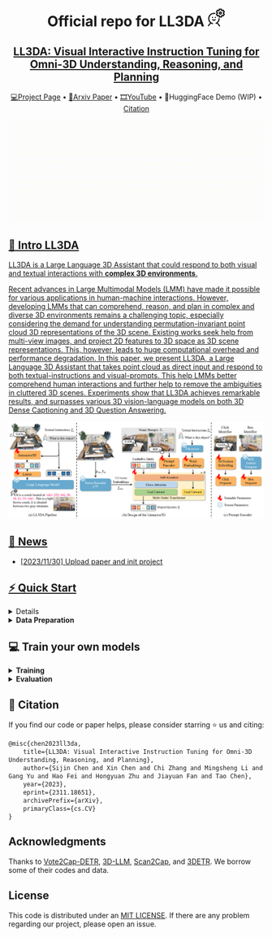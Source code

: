 <div align= "center">
    <h1> Official repo for LL3DA <img src="./assets/icon.png" width="35px"></h1>

</div>

<div align="center">
    <h2> <a href="https://ll3da.github.io/">LL3DA: Visual Interactive Instruction Tuning for Omni-3D Understanding, Reasoning, and Planning</a></h2>

<p align="center">
  <a href="https://ll3da.github.io/">💻Project Page</a> •
  <a href="https://arxiv.org/abs/2311.18651">📄Arxiv Paper</a> •
  <a href="https://www.youtube.com/watch?v=224JzkdHjfg">🎞YouTube</a> •
  🤗HuggingFace Demo (WIP) •
  <a href="#-citation">Citation
</p>

</div>

![teaser.gif](assets/teaser-simutaneous.gif)


<!-- <div align="center">
|                                                   Teaser Video                                                   |                                                    Demo Video                                                    |
| :--------------------------------------------------------------------------------------------------------------: | :--------------------------------------------------------------------------------------------------------------: |
| <video src="https://github.com/OpenMotionLab/MotionGPT/assets/120085716/a741e162-b2f4-4f65-af8e-aa19c4115a9e" /> | <video src="https://github.com/OpenMotionLab/MotionGPT/assets/120085716/ae966d17-6326-43e6-8d5b-8562cf3ffd52" /> |
</div> -->

<!-- ### [MotionGPT: Human Motion as a Foreign Language](https://motion-gpt.github.io/) -->
<!-- ### [Project Page](https://motion-gpt.github.io/) | [Arxiv Paper](https://arxiv.org/abs/2306.14795) | [HuggingFace Demo](xxx) -->

## 🏃 Intro LL3DA

LL3DA is a Large Language 3D Assistant that could respond to both visual and textual interactions with **complex 3D environments**.
<!-- 
<details>
    <summary><b>Technical details</b></summary> -->

Recent advances in Large Multimodal Models (LMM) have made it possible for various applications in human-machine interactions. However, developing LMMs that can comprehend, reason, and plan in complex and diverse 3D environments remains a challenging topic, especially considering the demand for understanding permutation-invariant point cloud 3D representations of the 3D scene. Existing works seek help from multi-view images, and project 2D features to 3D space as 3D scene representations. This, however, leads to huge computational overhead and performance degradation. In this paper, we present LL3DA, a Large Language 3D Assistant that takes point cloud as direct input and respond to both textual-instructions and visual-prompts. This help LMMs better comprehend human interactions and further help to remove the ambiguities in cluttered 3D scenes. Experiments show that LL3DA achieves remarkable results, and surpasses various 3D vision-language models on both 3D Dense Captioning and 3D Question Answering.

![pipeline.png](assets/pipeline.png)

<!-- <img width="1194" alt="pipeline" src="assets/pipeline.png">
</details> -->

## 🚩 News

- [2023/11/30] Upload paper and init project

## ⚡ Quick Start

<details>
  <summary><b>Environment Setup</b></summary>

Our code is tested with CUDA 11.6 and Python 3.8.16. To run the codes, you should install the following packages:

```
h5py
scipy
cython
plyfile
'trimesh>=2.35.39,<2.35.40'
'networkx>=2.2,<2.3'
'torch=1.13.1+cu116'
'transformers=4.34.1'
'trimesh=2.35.39'
```

Download the pre-processed BERT embedding weights from [huggingface](https://huggingface.co/CH3COOK/bert-base-embedding/tree/main) and store them under the [`./bert-base-embedding`](./bert-base-embedding) folder. The weights are **the same** from the official BERT model, we just modified the names of certain parameters.
</details>



<details>
  <summary><b>Data Preparation</b></summary>

Our repo requires the 3D data from ScanNet, the natural language annotations, and the pre-trained LLM weights.

**Step 1. Prepare ScanNet 3D Data**

1. Follow the instructions [here](https://github.com/ch3cook-fdu/Vote2Cap-DETR/tree/master/data/scannet) and download the ScanNetV2 dataset. 
2. Change the SCANNET_DIR to the scans folder in [`data/scannet/batch_load_scannet_data.py`](https://github.com/ch3cook-fdu/Vote2Cap-DETR/blob/master/data/scannet/batch_load_scannet_data.py#L16), and run the following commands.
```{bash}
cd data/scannet/
python batch_load_scannet_data.py
```

**Step 2. Prepare Language Annotations**

TODO


**Step 3. \[Optional\] Download Pre-trained LLM weights**

If your server has no trouble auto-downloading pre-trained LLM weights from huggingface🤗, you could skip this step.

Download files from the `opt-1.3b` checkpoint at [huggingface](https://huggingface.co/facebook/opt-1.3b/tree/main), and store them under the `./facebook/opt-1.3b` directory. Make sure the required files are downloaded:
```
./facebook/opt-1.3b/
  config.json
  merges.txt
  pytorch_model.bin
  special_tokens_map.json
  tokenizer_config.json
  vocab.json
```
You could also use our codebase to train a family of LL3DAs with different LLM backends, *i.e.* `facebook/opt-2.7b`, `facebook/opt-6.7b`, `llama-7B`.
</details>




## 💻 Train your own models

<details>
  <summary><b>Training</b></summary>
</details>

<details>
  <summary><b>Evaluation</b></summary>
</details>


## 📖 Citation

If you find our code or paper helps, please consider starring ⭐ us and citing:

```{bibtex}
@misc{chen2023ll3da,
    title={LL3DA: Visual Interactive Instruction Tuning for Omni-3D Understanding, Reasoning, and Planning}, 
    author={Sijin Chen and Xin Chen and Chi Zhang and Mingsheng Li and Gang Yu and Hao Fei and Hongyuan Zhu and Jiayuan Fan and Tao Chen},
    year={2023},
    eprint={2311.18651},
    archivePrefix={arXiv},
    primaryClass={cs.CV}
}
```

## Acknowledgments

Thanks to [Vote2Cap-DETR](https://github.com/ch3cook-fdu/Vote2Cap-DETR), [3D-LLM](https://github.com/UMass-Foundation-Model/3D-LLM), [Scan2Cap](https://github.com/daveredrum/Scan2Cap), and [3DETR](https://github.com/facebookresearch/3detr). We borrow some of their codes and data.


## License

This code is distributed under an [MIT LICENSE](LICENSE). If there are any problem regarding our project, please open an issue.
